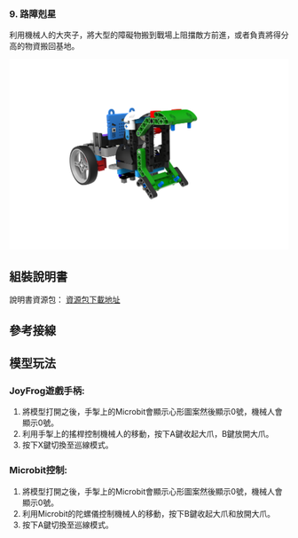 ### 9. 路障剋星

利用機械人的大夾子，將大型的障礙物搬到戰場上阻擋敵方前進，或者負責將得分高的物資搬回基地。

![](images/block.png)

## 組裝說明書

說明書資源包： [資源包下載地址](https://bit.ly/Powerbrick10in1BuildingGuide)

## 參考接線



## 模型玩法

### JoyFrog遊戲手柄:

1. 將模型打開之後，手掣上的Microbit會顯示心形圖案然後顯示0號，機械人會顯示0號。
2. 利用手掣上的搖桿控制機械人的移動，按下A鍵收起大爪，B鍵放開大爪。
3. 按下X鍵切換至巡線模式。

### Microbit控制:

1. 將模型打開之後，手掣上的Microbit會顯示心形圖案然後顯示0號，機械人會顯示0號。
2. 利用Microbit的陀螺儀控制機械人的移動，按下B鍵收起大爪和放開大爪。
3. 按下A鍵切換至巡線模式。